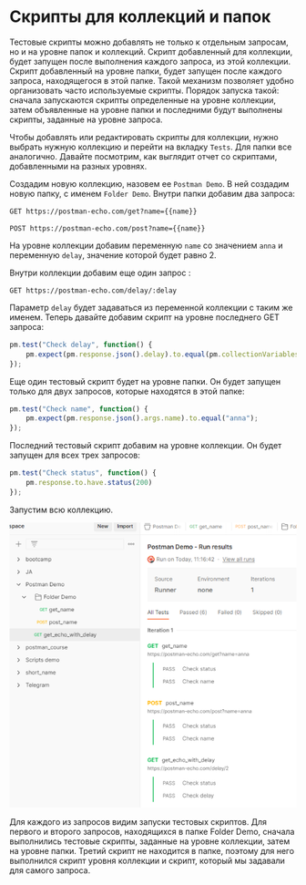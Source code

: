 # Скрипты для коллекций и папок

Тестовые скрипты можно добавлять не только к отдельным запросам, но и на уровне папок и коллекций. Скрипт добавленный
для коллекции, будет запущен после выполнения каждого запроса, из этой коллекции. Скрипт добавленный на уровне папки,
будет запущен после каждого запроса, находящегося в этой папке. Такой механизм позволяет удобно организовать часто
используемые скрипты. Порядок запуска такой: сначала запускаются скрипты определенные на уровне коллекции, затем
объявленные на уровне папки и последними будут выполнены скрипты, заданные на уровне запроса.

Чтобы добавлять или редактировать скрипты для коллекции, нужно выбрать нужную коллекцию и перейти на вкладку `Tests`.
Для папки все аналогично. Давайте посмотрим, как выглядит отчет со скриптами, добавленными на разных уровнях.

Создадим новую коллекцию, назовем ее `Postman Demo`. В ней создадим новую папку, с именем `Folder Demo`. Внутри папки
добавим два запроса:

```
GET https://postman-echo.com/get?name={{name}}
```

```
POST https://postman-echo.com/post?name={{name}}
```

На уровне коллекции добавим переменную `name` со значением `anna` и переменную `delay`,
значение которой будет равно 2.

Внутри коллекции добавим еще один запрос :

```
GET https://postman-echo.com/delay/:delay
```

Параметр `delay` будет задаваться из переменной коллекции с таким же именем. Теперь давайте добавим скрипт на уровне
последнего GET запроса:

```javascript
pm.test("Check delay", function() {
    pm.expect(pm.response.json().delay).to.equal(pm.collectionVariables.get("delay"));    
});
```

Еще один тестовый скрипт будет на уровне папки.
Он будет запущен только для двух запросов, которые находятся в этой папке:

```javascript
pm.test("Check name", function() {
    pm.expect(pm.response.json().args.name).to.equal("anna");    
});
```

Последний тестовый скрипт добавим на уровне коллекции. Он будет запущен для всех трех запросов:

```javascript
pm.test("Check status", function() {
    pm.response.to.have.status(200)
});
```

Запустим всю коллекцию.

<img src="img/collection_run.png" width="600" height="500" alt="snippets">

Для каждого из запросов видим запуски тестовых скриптов. Для первого и второго запросов, находящихся в папке Folder
Demo, сначала выполнились тестовые скрипты, заданные на уровне коллекции, затем на уровне папки. Третий скрипт не
находится в папке, поэтому для него выполнился скрипт уровня коллекции и скрипт, который мы задавали для самого запроса.
